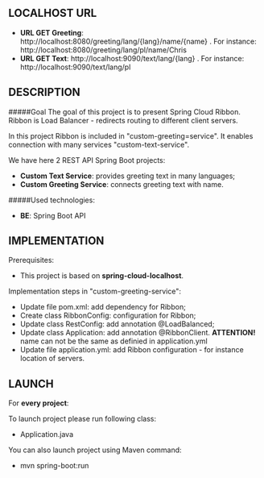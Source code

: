 LOCALHOST URL
-------------

* **URL GET Greeting**: http://localhost:8080/greeting/lang/{lang}/name/{name} . For instance: http://localhost:8080/greeting/lang/pl/name/Chris 
* **URL GET Text**: http://localhost:9090/text/lang/{lang} . For instance: http://localhost:9090/text/lang/pl


DESCRIPTION
-----------

#####Goal
The goal of this project is to present Spring Cloud Ribbon. Ribbon is Load Balancer - redirects routing to different client servers.

In this project Ribbon is included in "custom-greeting=service". It enables connection with many services "custom-text-service".

We have here 2 REST API Spring Boot projects:
* **Custom Text Service**: provides greeting text in many languages;
* **Custom Greeting Service**: connects greeting text with name.

#####Used technologies:
* **BE**: Spring Boot API


IMPLEMENTATION
--------------

Prerequisites:
* This project is based on **spring-cloud-localhost**.

Implementation steps in "custom-greeting-service":
* Update file pom.xml: add dependency for Ribbon;
* Create class RibbonConfig: configuration for Ribbon;
* Update class RestConfig: add annotation @LoadBalanced;
* Update class Application: add annotation @RibbonClient. **ATTENTION!** name can not be the same as definied in application.yml
* Update file application.yml: add Ribbon configuration - for instance location of servers.
  

LAUNCH
------

For **every project**:

To launch project please run following class: 
* Application.java

You can also launch project using Maven command:
* mvn spring-boot:run